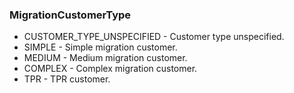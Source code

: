 ### MigrationCustomerType
- CUSTOMER_TYPE_UNSPECIFIED - Customer type unspecified.
- SIMPLE - Simple migration customer.
- MEDIUM - Medium migration customer.
- COMPLEX - Complex migration customer.
- TPR - TPR customer.
